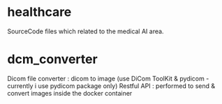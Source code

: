 # healthcare

SourceCode files which related to the medical AI area.

# dcm_converter

Dicom file converter : dicom to image (use DiCom ToolKit & pydicom - currently i use pydicom package only)
Restful API : performed to send & convert images inside the docker container
